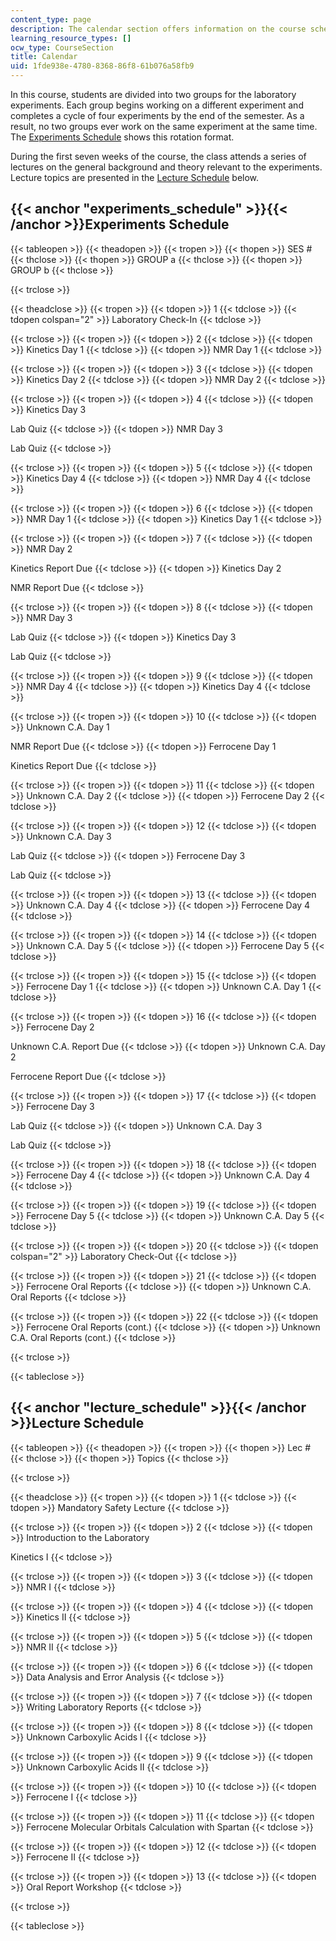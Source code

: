 ```yaml
---
content_type: page
description: The calendar section offers information on the course schedule.
learning_resource_types: []
ocw_type: CourseSection
title: Calendar
uid: 1fde938e-4780-8368-86f8-61b076a58fb9
---
```


In this course, students are divided into two groups for the laboratory experiments. Each group begins working on a different experiment and completes a cycle of four experiments by the end of the semester. As a result, no two groups ever work on the same experiment at the same time. The [Experiments Schedule](#experiments_schedule) shows this rotation format.

During the first seven weeks of the course, the class attends a series of lectures on the general background and theory relevant to the experiments. Lecture topics are presented in the [Lecture Schedule](#lecture_schedule) below.

{{< anchor "experiments_schedule" >}}{{< /anchor >}}Experiments Schedule
------------------------------------------------------------------------

{{< tableopen >}}
{{< theadopen >}}
{{< tropen >}}
{{< thopen >}}
SES #
{{< thclose >}}
{{< thopen >}}
GROUP a
{{< thclose >}}
{{< thopen >}}
GROUP b
{{< thclose >}}

{{< trclose >}}

{{< theadclose >}}
{{< tropen >}}
{{< tdopen >}}
1
{{< tdclose >}}
{{< tdopen colspan="2" >}}
Laboratory Check-In
{{< tdclose >}}

{{< trclose >}}
{{< tropen >}}
{{< tdopen >}}
2
{{< tdclose >}}
{{< tdopen >}}
Kinetics Day 1
{{< tdclose >}}
{{< tdopen >}}
NMR Day 1
{{< tdclose >}}

{{< trclose >}}
{{< tropen >}}
{{< tdopen >}}
3
{{< tdclose >}}
{{< tdopen >}}
Kinetics Day 2
{{< tdclose >}}
{{< tdopen >}}
NMR Day 2
{{< tdclose >}}

{{< trclose >}}
{{< tropen >}}
{{< tdopen >}}
4
{{< tdclose >}}
{{< tdopen >}}
Kinetics Day 3  
  
Lab Quiz
{{< tdclose >}}
{{< tdopen >}}
NMR Day 3  
  
Lab Quiz
{{< tdclose >}}

{{< trclose >}}
{{< tropen >}}
{{< tdopen >}}
5
{{< tdclose >}}
{{< tdopen >}}
Kinetics Day 4
{{< tdclose >}}
{{< tdopen >}}
NMR Day 4
{{< tdclose >}}

{{< trclose >}}
{{< tropen >}}
{{< tdopen >}}
6
{{< tdclose >}}
{{< tdopen >}}
NMR Day 1
{{< tdclose >}}
{{< tdopen >}}
Kinetics Day 1
{{< tdclose >}}

{{< trclose >}}
{{< tropen >}}
{{< tdopen >}}
7
{{< tdclose >}}
{{< tdopen >}}
NMR Day 2  
  
Kinetics Report Due
{{< tdclose >}}
{{< tdopen >}}
Kinetics Day 2  
  
NMR Report Due
{{< tdclose >}}

{{< trclose >}}
{{< tropen >}}
{{< tdopen >}}
8
{{< tdclose >}}
{{< tdopen >}}
NMR Day 3  
  
Lab Quiz
{{< tdclose >}}
{{< tdopen >}}
Kinetics Day 3  
  
Lab Quiz
{{< tdclose >}}

{{< trclose >}}
{{< tropen >}}
{{< tdopen >}}
9
{{< tdclose >}}
{{< tdopen >}}
NMR Day 4
{{< tdclose >}}
{{< tdopen >}}
Kinetics Day 4
{{< tdclose >}}

{{< trclose >}}
{{< tropen >}}
{{< tdopen >}}
10
{{< tdclose >}}
{{< tdopen >}}
Unknown C.A. Day 1  
  
NMR Report Due
{{< tdclose >}}
{{< tdopen >}}
Ferrocene Day 1  
  
Kinetics Report Due
{{< tdclose >}}

{{< trclose >}}
{{< tropen >}}
{{< tdopen >}}
11
{{< tdclose >}}
{{< tdopen >}}
Unknown C.A. Day 2
{{< tdclose >}}
{{< tdopen >}}
Ferrocene Day 2
{{< tdclose >}}

{{< trclose >}}
{{< tropen >}}
{{< tdopen >}}
12
{{< tdclose >}}
{{< tdopen >}}
Unknown C.A. Day 3  
  
Lab Quiz
{{< tdclose >}}
{{< tdopen >}}
Ferrocene Day 3  
  
Lab Quiz
{{< tdclose >}}

{{< trclose >}}
{{< tropen >}}
{{< tdopen >}}
13
{{< tdclose >}}
{{< tdopen >}}
Unknown C.A. Day 4
{{< tdclose >}}
{{< tdopen >}}
Ferrocene Day 4
{{< tdclose >}}

{{< trclose >}}
{{< tropen >}}
{{< tdopen >}}
14
{{< tdclose >}}
{{< tdopen >}}
Unknown C.A. Day 5
{{< tdclose >}}
{{< tdopen >}}
Ferrocene Day 5
{{< tdclose >}}

{{< trclose >}}
{{< tropen >}}
{{< tdopen >}}
15
{{< tdclose >}}
{{< tdopen >}}
Ferrocene Day 1
{{< tdclose >}}
{{< tdopen >}}
Unknown C.A. Day 1
{{< tdclose >}}

{{< trclose >}}
{{< tropen >}}
{{< tdopen >}}
16
{{< tdclose >}}
{{< tdopen >}}
Ferrocene Day 2  
  
Unknown C.A. Report Due
{{< tdclose >}}
{{< tdopen >}}
Unknown C.A. Day 2  
  
Ferrocene Report Due
{{< tdclose >}}

{{< trclose >}}
{{< tropen >}}
{{< tdopen >}}
17
{{< tdclose >}}
{{< tdopen >}}
Ferrocene Day 3  
  
Lab Quiz
{{< tdclose >}}
{{< tdopen >}}
Unknown C.A. Day 3  
  
Lab Quiz
{{< tdclose >}}

{{< trclose >}}
{{< tropen >}}
{{< tdopen >}}
18
{{< tdclose >}}
{{< tdopen >}}
Ferrocene Day 4
{{< tdclose >}}
{{< tdopen >}}
Unknown C.A. Day 4
{{< tdclose >}}

{{< trclose >}}
{{< tropen >}}
{{< tdopen >}}
19
{{< tdclose >}}
{{< tdopen >}}
Ferrocene Day 5
{{< tdclose >}}
{{< tdopen >}}
Unknown C.A. Day 5
{{< tdclose >}}

{{< trclose >}}
{{< tropen >}}
{{< tdopen >}}
20
{{< tdclose >}}
{{< tdopen colspan="2" >}}
Laboratory Check-Out
{{< tdclose >}}

{{< trclose >}}
{{< tropen >}}
{{< tdopen >}}
21
{{< tdclose >}}
{{< tdopen >}}
Ferrocene Oral Reports
{{< tdclose >}}
{{< tdopen >}}
Unknown C.A. Oral Reports
{{< tdclose >}}

{{< trclose >}}
{{< tropen >}}
{{< tdopen >}}
22
{{< tdclose >}}
{{< tdopen >}}
Ferrocene Oral Reports (cont.)
{{< tdclose >}}
{{< tdopen >}}
Unknown C.A. Oral Reports (cont.)
{{< tdclose >}}

{{< trclose >}}

{{< tableclose >}}

{{< anchor "lecture_schedule" >}}{{< /anchor >}}Lecture Schedule
----------------------------------------------------------------

{{< tableopen >}}
{{< theadopen >}}
{{< tropen >}}
{{< thopen >}}
Lec #
{{< thclose >}}
{{< thopen >}}
Topics
{{< thclose >}}

{{< trclose >}}

{{< theadclose >}}
{{< tropen >}}
{{< tdopen >}}
1
{{< tdclose >}}
{{< tdopen >}}
Mandatory Safety Lecture
{{< tdclose >}}

{{< trclose >}}
{{< tropen >}}
{{< tdopen >}}
2
{{< tdclose >}}
{{< tdopen >}}
Introduction to the Laboratory  
  
Kinetics I
{{< tdclose >}}

{{< trclose >}}
{{< tropen >}}
{{< tdopen >}}
3
{{< tdclose >}}
{{< tdopen >}}
NMR I
{{< tdclose >}}

{{< trclose >}}
{{< tropen >}}
{{< tdopen >}}
4
{{< tdclose >}}
{{< tdopen >}}
Kinetics II
{{< tdclose >}}

{{< trclose >}}
{{< tropen >}}
{{< tdopen >}}
5
{{< tdclose >}}
{{< tdopen >}}
NMR II
{{< tdclose >}}

{{< trclose >}}
{{< tropen >}}
{{< tdopen >}}
6
{{< tdclose >}}
{{< tdopen >}}
Data Analysis and Error Analysis
{{< tdclose >}}

{{< trclose >}}
{{< tropen >}}
{{< tdopen >}}
7
{{< tdclose >}}
{{< tdopen >}}
Writing Laboratory Reports
{{< tdclose >}}

{{< trclose >}}
{{< tropen >}}
{{< tdopen >}}
8
{{< tdclose >}}
{{< tdopen >}}
Unknown Carboxylic Acids I
{{< tdclose >}}

{{< trclose >}}
{{< tropen >}}
{{< tdopen >}}
9
{{< tdclose >}}
{{< tdopen >}}
Unknown Carboxylic Acids II
{{< tdclose >}}

{{< trclose >}}
{{< tropen >}}
{{< tdopen >}}
10
{{< tdclose >}}
{{< tdopen >}}
Ferrocene I
{{< tdclose >}}

{{< trclose >}}
{{< tropen >}}
{{< tdopen >}}
11
{{< tdclose >}}
{{< tdopen >}}
Ferrocene Molecular Orbitals Calculation with Spartan
{{< tdclose >}}

{{< trclose >}}
{{< tropen >}}
{{< tdopen >}}
12
{{< tdclose >}}
{{< tdopen >}}
Ferrocene II
{{< tdclose >}}

{{< trclose >}}
{{< tropen >}}
{{< tdopen >}}
13
{{< tdclose >}}
{{< tdopen >}}
Oral Report Workshop
{{< tdclose >}}

{{< trclose >}}

{{< tableclose >}}